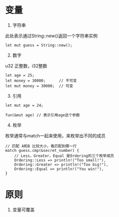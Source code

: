 # 变量

1. 字符串

此处表示通过String::new()返回一个字符串实例

```
let mut guess = String::new();
```

2. 数字

u32 正整数，i32整数

```
let age = 25;
let money = 30000;      // 不可变
let mut money = 30000;  // 可变
```

3. 引用

```
let mut age = 24;

fun(&mut age) // 表示引用age这个参数
```

4. 枚举

枚举通常与match一起来使用，来枚举出不同的成员

````
// 匹配 A和B 比较大小，看匹配到哪一行
match guess.cmp(&secret_number) {
    // Less，Greater，Equal 是Ordering的三个枚举成员
    Ordering::Less => println!("Too small!"),
    Ordering::Greater => println!("Too big!"),
    Ordering::Equal => println!("You win!"),
}
````

# 原则

1. 变量可覆盖